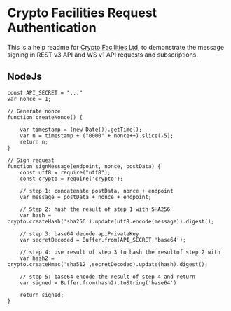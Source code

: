 Crypto Facilities Request Authentication
========================================
This is a help readme for [Crypto Facilities Ltd](https://www.cryptofacilities.com/), to demonstrate
the message signing in  REST v3 API and WS v1 API requests and subscriptions.

NodeJs
------
```
const API_SECRET = "..."
var nonce = 1;

// Generate nonce
function createNonce() {
	
	var timestamp = (new Date()).getTime();
	var n = timestamp + ("0000" + nonce++).slice(-5);
	return n;
}

// Sign request
function signMessage(endpoint, nonce, postData) {
	const utf8 = require("utf8");
	const crypto = require('crypto');
	
	// step 1: concatenate postData, nonce + endpoint   
	var message = postData + nonce + endpoint;

	// Step 2: hash the result of step 1 with SHA256
	var hash = crypto.createHash('sha256').update(utf8.encode(message)).digest();

	// step 3: base64 decode apiPrivateKey
	var secretDecoded = Buffer.from(API_SECRET,'base64');

	// step 4: use result of step 3 to hash the resultof step 2 with
	var hash2 = crypto.createHmac('sha512',secretDecoded).update(hash).digest();
	
	// step 5: base64 encode the result of step 4 and return
	var signed = Buffer.from(hash2).toString('base64')

	return signed;
}
```


